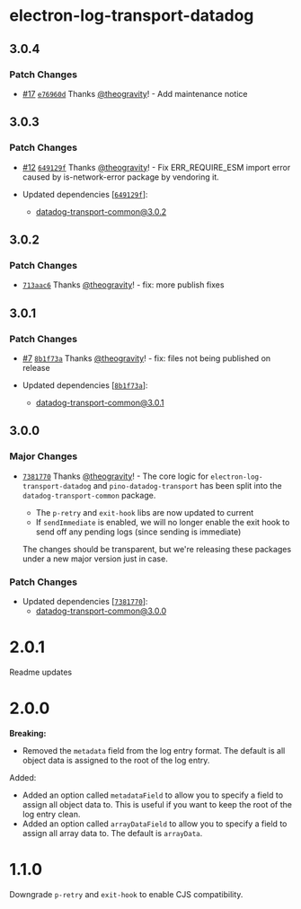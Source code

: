 # electron-log-transport-datadog

## 3.0.4

### Patch Changes

- [#17](https://github.com/theogravity/datadog-transports/pull/17) [`e76960d`](https://github.com/theogravity/datadog-transports/commit/e76960db599ca03998655ebc692fecf8c8ebec5a) Thanks [@theogravity](https://github.com/theogravity)! - Add maintenance notice

## 3.0.3

### Patch Changes

- [#12](https://github.com/theogravity/datadog-transports/pull/12) [`649129f`](https://github.com/theogravity/datadog-transports/commit/649129fae9e2777bae64b4f49a89d862f0b75f8a) Thanks [@theogravity](https://github.com/theogravity)! - Fix ERR_REQUIRE_ESM import error caused by is-network-error package by vendoring it.

- Updated dependencies [[`649129f`](https://github.com/theogravity/datadog-transports/commit/649129fae9e2777bae64b4f49a89d862f0b75f8a)]:
  - datadog-transport-common@3.0.2

## 3.0.2

### Patch Changes

- [`713aac6`](https://github.com/theogravity/datadog-transports/commit/713aac666db3140d63321160d37029c8b19029ca) Thanks [@theogravity](https://github.com/theogravity)! - fix: more publish fixes

## 3.0.1

### Patch Changes

- [#7](https://github.com/theogravity/datadog-transports/pull/7) [`8b1f73a`](https://github.com/theogravity/datadog-transports/commit/8b1f73ab5faec95459ab22a1dcb350997caf7c6c) Thanks [@theogravity](https://github.com/theogravity)! - fix: files not being published on release

- Updated dependencies [[`8b1f73a`](https://github.com/theogravity/datadog-transports/commit/8b1f73ab5faec95459ab22a1dcb350997caf7c6c)]:
  - datadog-transport-common@3.0.1

## 3.0.0

### Major Changes

- [`7381770`](https://github.com/theogravity/datadog-transports/commit/738177094e4e776c6ba554f738b6cd5f96e17c04) Thanks [@theogravity](https://github.com/theogravity)! - The core logic for `electron-log-transport-datadog` and `pino-datadog-transport`
  has been split into the `datadog-transport-common` package.

  - The `p-retry` and `exit-hook` libs are now updated to current
  - If `sendImmediate` is enabled, we will no longer enable the exit hook to send
    off any pending logs (since sending is immediate)

  The changes should be transparent, but we're releasing these
  packages under a new major version just in case.

### Patch Changes

- Updated dependencies [[`7381770`](https://github.com/theogravity/datadog-transports/commit/738177094e4e776c6ba554f738b6cd5f96e17c04)]:
  - datadog-transport-common@3.0.0

# 2.0.1

Readme updates

# 2.0.0

**Breaking:**

- Removed the `metadata` field from the log entry format. The default is all object data is assigned to the root of the log entry.

Added:

- Added an option called `metadataField` to allow you to specify a field to assign all object data to. This is useful if you want to keep the root of the log entry clean.
- Added an option called `arrayDataField` to allow you to specify a field to assign all array data to. The default is `arrayData`.

# 1.1.0

Downgrade `p-retry` and `exit-hook` to enable CJS compatibility.
